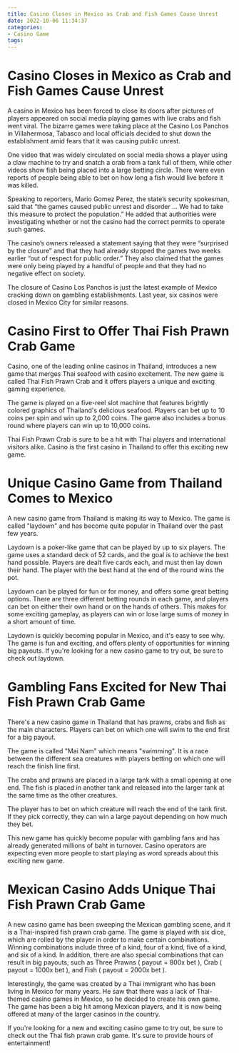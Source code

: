 ```yaml
---
title: Casino Closes in Mexico as Crab and Fish Games Cause Unrest
date: 2022-10-06 11:34:37
categories:
- Casino Game
tags:
---
```



#  Casino Closes in Mexico as Crab and Fish Games Cause Unrest

A casino in Mexico has been forced to close its doors after pictures of players appeared on social media playing games with live crabs and fish went viral. The bizarre games were taking place at the Casino Los Panchos in Villahermosa, Tabasco and local officials decided to shut down the establishment amid fears that it was causing public unrest.

One video that was widely circulated on social media shows a player using a claw machine to try and snatch a crab from a tank full of them, while other videos show fish being placed into a large betting circle. There were even reports of people being able to bet on how long a fish would live before it was killed.

Speaking to reporters, Mario Gomez Perez, the state’s security spokesman, said that “the games caused public unrest and disorder … We had to take this measure to protect the population.” He added that authorities were investigating whether or not the casino had the correct permits to operate such games.

The casino’s owners released a statement saying that they were “surprised by the closure” and that they had already stopped the games two weeks earlier “out of respect for public order.” They also claimed that the games were only being played by a handful of people and that they had no negative effect on society.

The closure of Casino Los Panchos is just the latest example of Mexico cracking down on gambling establishments. Last year, six casinos were closed in Mexico City for similar reasons.

#  Casino First to Offer Thai Fish Prawn Crab Game

Casino, one of the leading online casinos in Thailand, introduces a new game that merges Thai seafood with casino excitement. The new game is called Thai Fish Prawn Crab and it offers players a unique and exciting gaming experience.

The game is played on a five-reel slot machine that features brightly colored graphics of Thailand's delicious seafood. Players can bet up to 10 coins per spin and win up to 2,000 coins. The game also includes a bonus round where players can win up to 10,000 coins.

Thai Fish Prawn Crab is sure to be a hit with Thai players and international visitors alike. Casino is the first casino in Thailand to offer this exciting new game.

#  Unique Casino Game from Thailand Comes to Mexico

A new casino game from Thailand is making its way to Mexico. The game is called "laydown" and has become quite popular in Thailand over the past few years.

Laydown is a poker-like game that can be played by up to six players. The game uses a standard deck of 52 cards, and the goal is to achieve the best hand possible. Players are dealt five cards each, and must then lay down their hand. The player with the best hand at the end of the round wins the pot.

Laydown can be played for fun or for money, and offers some great betting options. There are three different betting rounds in each game, and players can bet on either their own hand or on the hands of others. This makes for some exciting gameplay, as players can win or lose large sums of money in a short amount of time.

Laydown is quickly becoming popular in Mexico, and it's easy to see why. The game is fun and exciting, and offers plenty of opportunities for winning big payouts. If you're looking for a new casino game to try out, be sure to check out laydown.

#  Gambling Fans Excited for New Thai Fish Prawn Crab Game

There's a new casino game in Thailand that has prawns, crabs and fish as the main characters. Players can bet on which one will swim to the end first for a big payout.

The game is called "Mai Nam" which means "swimming". It is a race between the different sea creatures with players betting on which one will reach the finish line first.

The crabs and prawns are placed in a large tank with a small opening at one end. The fish is placed in another tank and released into the larger tank at the same time as the other creatures.

The player has to bet on which creature will reach the end of the tank first. If they pick correctly, they can win a large payout depending on how much they bet.

This new game has quickly become popular with gambling fans and has already generated millions of baht in turnover. Casino operators are expecting even more people to start playing as word spreads about this exciting new game.

#  Mexican Casino Adds Unique Thai Fish Prawn Crab Game

A new casino game has been sweeping the Mexican gambling scene, and it is a Thai-inspired fish prawn crab game. The game is played with six dice, which are rolled by the player in order to make certain combinations. Winning combinations include three of a kind, four of a kind, five of a kind, and six of a kind. In addition, there are also special combinations that can result in big payouts, such as Three Prawns ( payout = 800x bet ), Crab ( payout = 1000x bet ), and Fish ( payout = 2000x bet ).

Interestingly, the game was created by a Thai immigrant who has been living in Mexico for many years. He saw that there was a lack of Thai-themed casino games in Mexico, so he decided to create his own game. The game has been a big hit among Mexican players, and it is now being offered at many of the larger casinos in the country.

If you're looking for a new and exciting casino game to try out, be sure to check out the Thai fish prawn crab game. It's sure to provide hours of entertainment!